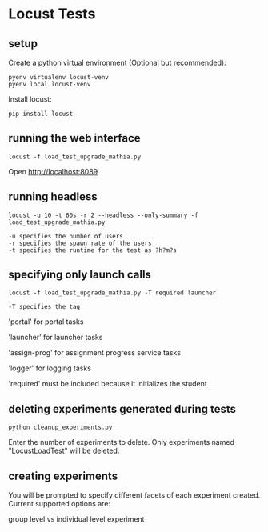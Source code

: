 # Locust Tests

## setup

Create a python virtual environment (Optional but recommended):

    pyenv virtualenv locust-venv
    pyenv local locust-venv

Install locust:

    pip install locust


## running the web interface

    locust -f load_test_upgrade_mathia.py

Open <http://localhost:8089>


## running headless

    locust -u 10 -t 60s -r 2 --headless --only-summary -f load_test_upgrade_mathia.py
    
    -u specifies the number of users
    -r specifies the spawn rate of the users
    -t specifies the runtime for the test as ?h?m?s


## specifying only launch calls

    locust -f load_test_upgrade_mathia.py -T required launcher

    -T specifies the tag

'portal' for portal tasks

'launcher' for launcher tasks

'assign-prog' for assignment progress service tasks

'logger' for logging tasks

'required' must be included because it initializes the student


## deleting experiments generated during tests

    python cleanup_experiments.py

Enter the number of experiments to delete. Only experiments named "LocustLoadTest" will be deleted.


## creating experiments

You will be prompted to specify different facets of each experiment created. Current supported options are: 

group level vs individual level experiment